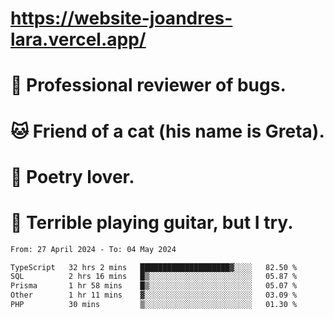 # https://website-joandres-lara.vercel.app/
# 🐛 Professional reviewer of bugs.
# 🐱 Friend of a cat (his name is Greta).
# 📜 Poetry lover.
# 🎸 Terrible playing guitar, but I try.

<!--START_SECTION:waka-->

```txt
From: 27 April 2024 - To: 04 May 2024

TypeScript   32 hrs 2 mins   ████████████████████▓░░░░   82.50 %
SQL          2 hrs 16 mins   █▒░░░░░░░░░░░░░░░░░░░░░░░   05.87 %
Prisma       1 hr 58 mins    █▒░░░░░░░░░░░░░░░░░░░░░░░   05.07 %
Other        1 hr 11 mins    ▓░░░░░░░░░░░░░░░░░░░░░░░░   03.09 %
PHP          30 mins         ▒░░░░░░░░░░░░░░░░░░░░░░░░   01.30 %
```

<!--END_SECTION:waka-->
